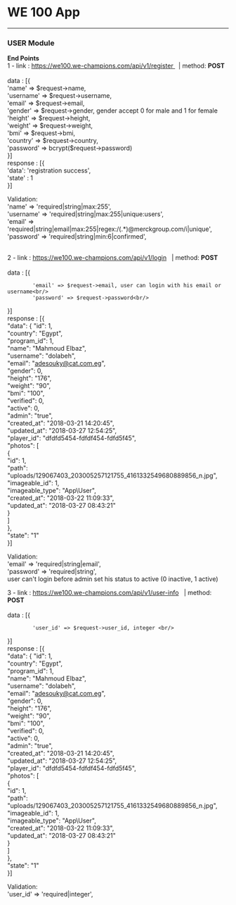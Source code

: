 <h1> WE 100 App</h1>
<hr>
<h3> USER Module </h3>
<b>End Points</b>
<br/>
1 - link : <a href="#"> https://we100.we-champions.com/api/v1/register </a> &nbsp; |  method: <b>POST</b> <br><br>
data : [{<br/>
             'name' => $request->name,<br/>
            'username' => $request->username,<br/>
            'email' => $request->email,<br/>
            'gender' => $request->gender, gender accept 0 for male and 1 for female<br/>
            'height' => $request->height,<br/>
            'weight' => $request->weight,<br/>
            'bmi' => $request->bmi,<br/>
            'country' => $request->country,<br/>
            'password' => bcrypt($request->password)<br/>
}]
<br/>
response : [{<br/>
  'data': 'registration success',<br>
  'state' : 1 
<br/>}]

Validation: <br>
            'name' => 'required|string|max:255',<br>
            'username' => 'required|string|max:255|unique:users',<br>
            'email' => 'required|string|email|max:255|regex:/(.*)@merckgroup\.com/i|unique',<br>
            'password' => 'required|string|min:6|confirmed',<br>
<br>      
      
      
2 - link : <a href="#"> https://we100.we-champions.com/api/v1/login </a> &nbsp; |  method: <b>POST</b> <br><br>
data : [{<br/>
             
            'email' => $request->email, user can login with his email or username<br/>
            'password' => $request->password<br/>
}]
<br/>
response : [{<br/>
  "data": {
        "id": 1,<br>
        "country": "Egypt",<br>
        "program_id": 1,<br>
        "name": "Mahmoud Elbaz",<br>
        "username": "dolabeh",<br>
        "email": "adesouky@cat.com.eg",<br>
        "gender": 0,<br>
        "height": "176",<br>
        "weight": "90",<br>
        "bmi": "100",<br>
        "verified": 0,<br>
        "active": 0,<br>
        "admin": "true",<br>
        "created_at": "2018-03-21 14:20:45",<br>
        "updated_at": "2018-03-27 12:54:25",<br>
        "player_id": "dfdfd5454-fdfdf454-fdfd5f45",<br>
        "photos": [<br>
            {<br>
                "id": 1,<br>
                "path": "uploads/129067403_203005257121755_4161332549680889856_n.jpg",<br>
                "imageable_id": 1,<br>
                "imageable_type": "App\\User",<br>
                "created_at": "2018-03-22 11:09:33",<br>
                "updated_at": "2018-03-27 08:43:21"<br>
            }<br>
        ]<br>
    },<br>
    "state": "1"
<br/>}]

Validation: <br>
            'email' => 'required|string|email',<br>
            'password' => 'required|string',<br>
            user can't login before admin set his status to active (0 inactive, 1 active)<br>

3 - link : <a href="#"> https://we100.we-champions.com/api/v1/user-info </a> &nbsp; |  method: <b>POST</b> <br><br>
data : [{<br/>
             
            'user_id' => $request->user_id, integer <br/>
}]
<br/>
response : [{<br/>
  "data": {
        "id": 1,<br>
        "country": "Egypt",<br>
        "program_id": 1,<br>
        "name": "Mahmoud Elbaz",<br>
        "username": "dolabeh",<br>
        "email": "adesouky@cat.com.eg",<br>
        "gender": 0,<br>
        "height": "176",<br>
        "weight": "90",<br>
        "bmi": "100",<br>
        "verified": 0,<br>
        "active": 0,<br>
        "admin": "true",<br>
        "created_at": "2018-03-21 14:20:45",<br>
        "updated_at": "2018-03-27 12:54:25",<br>
        "player_id": "dfdfd5454-fdfdf454-fdfd5f45",<br>
        "photos": [<br>
            {<br>
                "id": 1,<br>
                "path": "uploads/129067403_203005257121755_4161332549680889856_n.jpg",<br>
                "imageable_id": 1,<br>
                "imageable_type": "App\\User",<br>
                "created_at": "2018-03-22 11:09:33",<br>
                "updated_at": "2018-03-27 08:43:21"<br>
            }<br>
        ]<br>
    },<br>
    "state": "1"
<br/>}]

Validation: <br>
            'user_id' => 'required|integer',<br>

